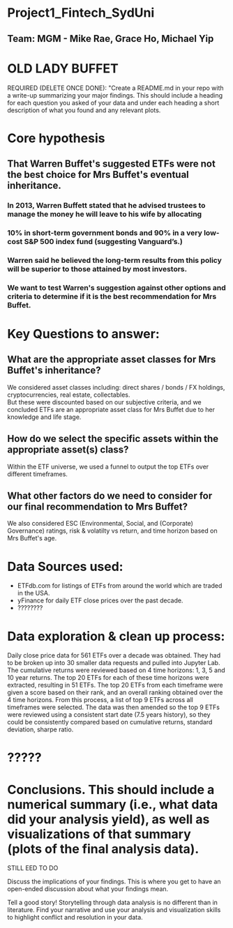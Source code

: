 # Project1_Fintech_SydUni
## Team: MGM - Mike Rae, Grace Ho, Michael Yip

# OLD LADY BUFFET

REQUIRED (DELETE ONCE DONE): "Create a README.md in your repo with a write-up summarizing your major findings. 
This should include a heading for each question you asked of your data and under each heading a short description of what you found and any relevant plots.

# Core hypothesis
## That Warren Buffet's suggested ETFs were not the best choice for Mrs Buffet's eventual inheritance.
### In 2013, Warren Buffett stated that he advised trustees to manage the money he will leave to his wife by allocating
### 10% in short-term government bonds and 90% in a very low-cost S&P 500 index fund (suggesting Vanguard’s.)
### Warren said he believed the long-term results from this policy will be superior to those attained by most investors.
### We want to test Warren's suggestion against other options and criteria to determine if it is the best recommendation for Mrs Buffet.

# Key Questions to answer:
## What are the appropriate asset classes for Mrs Buffet's inheritance?
We considered asset classes including: direct shares / bonds / FX holdings, cryptocurrencies, real estate, collectables.  
But these were discounted based on our subjective criteria, and we concluded ETFs are an appropriate asset class for Mrs Buffet due to her knowledge and life stage.

## How do we select the specific assets within the appropriate asset(s) class?
Within the ETF universe, we used a funnel to output the top ETFs over different timeframes.

## What other factors do we need to consider for our final recommendation to Mrs Buffet?  
We also considered ESC (Environmental, Social, and (Corporate) Governance) ratings, risk & volatilty vs return, and time horizon based on Mrs Buffet's age.

# Data Sources used:
 - ETFdb.com for listings of ETFs from around the world which are traded in the USA.
 - yFinance for daily ETF close prices over the past decade.
 - ????????

# Data exploration & clean up process:
Daily close price data for 561 ETFs over a decade was obtained.  They had to be broken up into 30 smaller data requests and pulled into Jupyter Lab.
The cumulative returns were reviewed based on 4 time horizons: 1, 3, 5 and 10 year returns.  The top 20 ETFs for each of these time horizons were extracted, resulting in 51 ETFs.
The top 20 ETFs from each timeframe were given a score based on their rank, and an overall ranking obtained over the 4 time horizons.
From this process, a list of top 9 ETFs across all timeframes were selected.
The data was then amended so the top 9 ETFs were reviewed using a consistent start date (7.5 years history), so they could be consistently compared based on cumulative returns, standard deviation, sharpe ratio.

# ?????

# Conclusions. This should include a numerical summary (i.e., what data did your analysis yield), as well as visualizations of that summary (plots of the final analysis data).
STILL EED TO DO

 Discuss the implications of your findings. This is where you get to have an open-ended discussion about what your findings mean.


 Tell a good story! Storytelling through data analysis is no different than in literature. Find your narrative and use your analysis and visualization skills to highlight conflict and resolution in your data.
